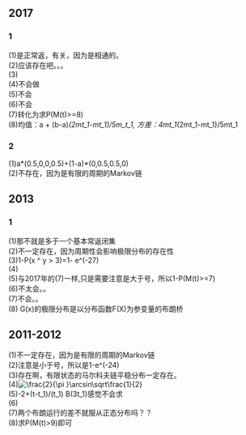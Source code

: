 ## 2017
### 1
(1)是正常返，有关，因为是相通的。<br>
(2)应该存在吧。。。<br>
(3)<br>
(4)不会做<br>
(5)不会<br>
(6)不会<br>
(7)转化为求P(M(t)>=8)<br>
(8)均值：a + (b-a)*(2mt_1-mt_1)/5m_t_1, 方差：4mt_1*(2mt_1-mt_1)/5mt_1<br>
### 2
(1)a*(0.5,0,0,0.5)+(1-a)*(0,0.5,0.5,0) <br>
(2)不存在，因为是有限的周期的Markov链 <br>
## 2013
### 1
(1)那不就是多于一个基本常返闭集<br>
(2)不一定存在，因为周期性会影响极限分布的存在性<br>
(3)1-P(x ^ y > 3)=1- e^(-27)<br>
(4)<br>
(5)与2017年的(7)一样,只是需要注意是大于号，所以1-P(M(t)>=7)<br>
(6)不太会。。<br>
(7)不会。。<br>
(8)<a href="https://www.codecogs.com/eqnedit.php?latex=G_n(x)&space;=&space;\sqrt&space;n&space;(\hat&space;F(x)&space;-&space;F(x))" target="_blank"></a> G(x)的极限分布是以分布函数F(X)为参变量的布朗桥<br>
## 2011-2012
(1)不一定存在，因为是有限的周期的Markov链 <br>
(2)注意是小于号，所以是1-e^(-24)<br>
(3)存在啊，有限状态的马尔科夫链平稳分布一定存在。<br>
(4)<img src="https://latex.codecogs.com/gif.latex?\frac{2}{\pi&space;}\arcsin\sqrt\frac{1}{2}" title="\frac{2}{\pi }\arcsin\sqrt\frac{1}{2}" /> <br>
(5)-2+(t-t_1)/(t_1)  B(3t_1)感觉不会求 <br>
(6)<br>
(7)两个布朗运行的差不就服从正态分布吗？？<br>
(8)求P(M(t)>9)即可<br>





